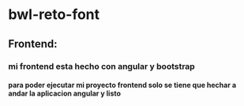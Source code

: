 # bwl-reto-font
## Frontend:
### mi frontend esta hecho con angular y bootstrap
#### para poder ejecutar mi proyecto frontend solo se tiene que hechar a andar la aplicacion angular y listo

